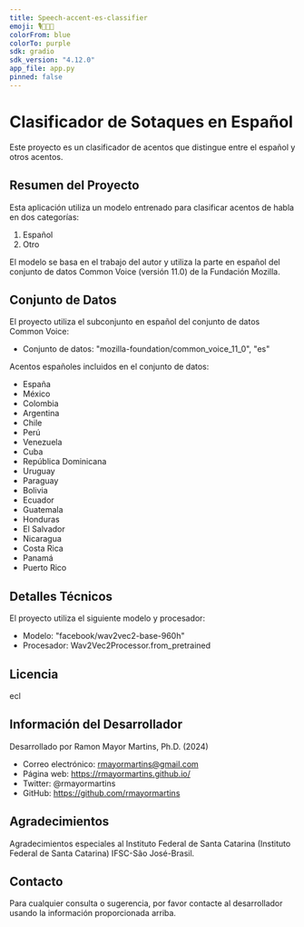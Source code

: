 ```yaml
---
title: Speech-accent-es-classifier
emoji: 🎙️🤖🇪🇸
colorFrom: blue
colorTo: purple
sdk: gradio
sdk_version: "4.12.0"
app_file: app.py
pinned: false
---
```


# Clasificador de Sotaques en Español

Este proyecto es un clasificador de acentos que distingue entre el español y otros acentos.

## Resumen del Proyecto

Esta aplicación utiliza un modelo entrenado para clasificar acentos de habla en dos categorías:
1. Español
2. Otro

El modelo se basa en el trabajo del autor y utiliza la parte en español del conjunto de datos Common Voice (versión 11.0) de la Fundación Mozilla.

## Conjunto de Datos

El proyecto utiliza el subconjunto en español del conjunto de datos Common Voice:
- Conjunto de datos: "mozilla-foundation/common_voice_11_0", "es"

Acentos españoles incluidos en el conjunto de datos:
- España
- México
- Colombia
- Argentina
- Chile
- Perú
- Venezuela
- Cuba
- República Dominicana
- Uruguay
- Paraguay
- Bolivia
- Ecuador
- Guatemala
- Honduras
- El Salvador
- Nicaragua
- Costa Rica
- Panamá
- Puerto Rico

## Detalles Técnicos

El proyecto utiliza el siguiente modelo y procesador:
- Modelo: "facebook/wav2vec2-base-960h"
- Procesador: Wav2Vec2Processor.from_pretrained

## Licencia

ecl

## Información del Desarrollador

Desarrollado por Ramon Mayor Martins, Ph.D. (2024)
- Correo electrónico: rmayormartins@gmail.com
- Página web: https://rmayormartins.github.io/
- Twitter: @rmayormartins
- GitHub: https://github.com/rmayormartins

## Agradecimientos

Agradecimientos especiales al Instituto Federal de Santa Catarina (Instituto Federal de Santa Catarina) IFSC-São José-Brasil.

## Contacto

Para cualquier consulta o sugerencia, por favor contacte al desarrollador usando la información proporcionada arriba.
